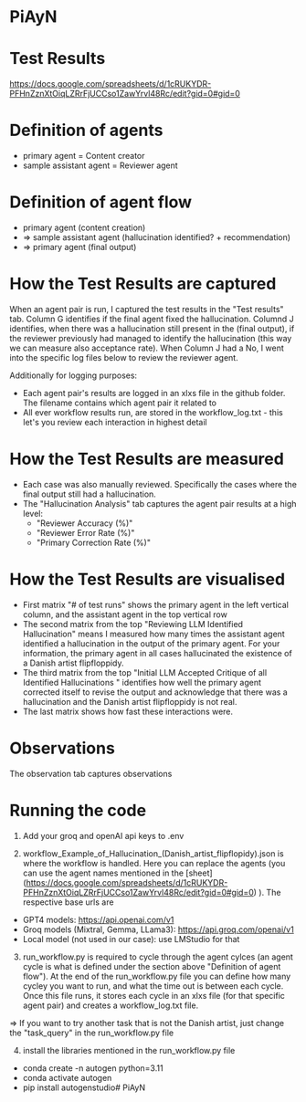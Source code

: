 # PiAyN

# Test Results
https://docs.google.com/spreadsheets/d/1cRUKYDR-PFHnZznXtOiqLZRrFjUCCso1ZawYrvl48Rc/edit?gid=0#gid=0


# Definition of agents
- primary agent = Content creator
- sample assistant agent = Reviewer agent

# Definition of agent flow
- primary agent (content creation)
- => sample assistant agent (hallucination identified? + recommendation)
- => primary agent (final output)

# How the Test Results are captured
When an agent pair is run, I captured the test results in the "Test results" tab. Column G identifies if the final agent fixed the hallucination. Columnd J identifies, when there was a hallucination still present in the (final output), if the reviewer previously had managed to identify the hallucination (this way we can measure also acceptance rate). When Column J had a No, I went into the specific log files below to review the reviewer agent.

Additionally for logging purposes:
- Each agent pair's results are logged in an xlxs file in the github folder. The filename contains which agent pair it related to
- All ever workflow results run, are stored in the workflow_log.txt - this let's you review each interaction in highest detail

# How the Test Results are measured
- Each case was also manually reviewed. Specifically the cases where the final output still had a hallucination.
- The "Hallucination Analysis" tab captures the agent pair results at a high level: 
  - "Reviewer Accuracy (%)"	
  - "Reviewer Error Rate (%)"
  - "Primary Correction Rate (%)"

# How the Test Results are visualised
- First matrix "# of test runs" shows the primary agent in the left vertical column, and the assistant agent in the top vertical row
- The second matrix from the top "Reviewing LLM Identified Hallucination" means I measured how many times the assistant agent identified a hallucination in the output of the primary agent. For your information, the primary agent in all cases hallucinated the existence of a Danish artist flipfloppidy.
- The third matrix from the top "Initial LLM Accepted Critique of all Identified Hallucinations " identifies how well the primary agent corrected itself to revise the output and acknowledge that there was a hallucination and the Danish artist flipfloppidy is not real.
- The last matrix shows how fast these interactions were.

# Observations
The observation tab captures observations


# Running the code
1) Add your groq and openAI api keys to .env

2) workflow_Example_of_Hallucination_(Danish_artist_flipflopidy).json is where the workflow is handled. Here you can replace the agents (you can use the agent names mentioned in the [sheet] (https://docs.google.com/spreadsheets/d/1cRUKYDR-PFHnZznXtOiqLZRrFjUCCso1ZawYrvl48Rc/edit?gid=0#gid=0) ). The respective base urls are 
- GPT4 models: https://api.openai.com/v1
- Groq models (Mixtral, Gemma, LLama3): https://api.groq.com/openai/v1
- Local model (not used in our case): use LMStudio for that 

3) run_workflow.py is required to cycle through the agent cylces (an agent cycle is what is defined under the section above "Definition of agent flow"). At the end of the run_workflow.py file you can define how many cycley you want to run, and what the time out is between each cycle. Once this file runs, it stores each cycle in an xlxs file (for that specific agent pair) and creates a workflow_log.txt file.

=> If you want to try another task that is not the Danish artist, just change the "task_query" in the run_workflow.py file

4) install the libraries mentioned in the run_workflow.py file
- conda create -n autogen python=3.11
- conda activate autogen
- pip install autogenstudio# PiAyN
